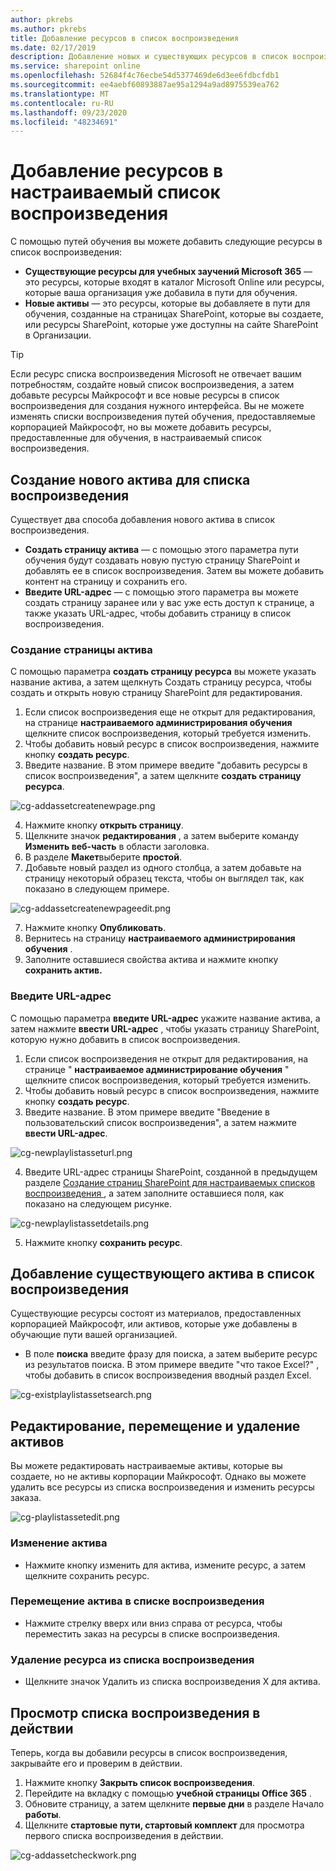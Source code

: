 ```yaml
---
author: pkrebs
ms.author: pkrebs
title: Добавление ресурсов в список воспроизведения
ms.date: 02/17/2019
description: Добавление новых и существующих ресурсов в список воспроизведения путей для обучения
ms.service: sharepoint online
ms.openlocfilehash: 52684f4c76ecbe54d5377469de6d3ee6fdbcfdb1
ms.sourcegitcommit: ee4aebf60893887ae95a1294a9ad8975539ea762
ms.translationtype: MT
ms.contentlocale: ru-RU
ms.lasthandoff: 09/23/2020
ms.locfileid: "48234691"
---
```

# <a name="add-assets-to-a-custom-playlist"></a>Добавление ресурсов в настраиваемый список воспроизведения

С помощью путей обучения вы можете добавить следующие ресурсы в список воспроизведения:

- **Существующие ресурсы для учебных заучений Microsoft 365** — это ресурсы, которые входят в каталог Microsoft Online или ресурсы, которые ваша организация уже добавила в пути для обучения.
- **Новые активы** — это ресурсы, которые вы добавляете в пути для обучения, созданные на страницах SharePoint, которые вы создаете, или ресурсы SharePoint, которые уже доступны на сайте SharePoint в Организации. 

> [!TIP]
> Если ресурс списка воспроизведения Microsoft не отвечает вашим потребностям, создайте новый список воспроизведения, а затем добавьте ресурсы Майкрософт и все новые ресурсы в список воспроизведения для создания нужного интерфейса. Вы не можете изменять списки воспроизведения путей обучения, предоставляемые корпорацией Майкрософт, но вы можете добавить ресурсы, предоставленные для обучения, в настраиваемый список воспроизведения.   

## <a name="create-a-new-asset-for-a-playlist"></a>Создание нового актива для списка воспроизведения

Существует два способа добавления нового актива в список воспроизведения.

- **Создать страницу актива** — с помощью этого параметра пути обучения будут создавать новую пустую страницу SharePoint и добавлять ее в список воспроизведения. Затем вы можете добавить контент на страницу и сохранить его.  
- **Введите URL-адрес** — с помощью этого параметра вы можете создать страницу заранее или у вас уже есть доступ к странице, а также указать URL-адрес, чтобы добавить страницу в список воспроизведения.

### <a name="create-asset-page"></a>Создание страницы актива 
С помощью параметра **создать страницу ресурса** вы можете указать название актива, а затем щелкнуть Создать страницу ресурса, чтобы создать и открыть новую страницу SharePoint для редактирования. 

1.  Если список воспроизведения еще не открыт для редактирования, на странице **настраиваемого администрирования обучения** щелкните список воспроизведения, который требуется изменить. 
2. Чтобы добавить новый ресурс в список воспроизведения, нажмите кнопку **создать ресурс**. 
3. Введите название. В этом примере введите "добавить ресурсы в список воспроизведения", а затем щелкните **создать страницу ресурса**.

![cg-addassetcreatenewpage.png](media/cg-addassetcreatenewpage.png)

4. Нажмите кнопку **открыть страницу**.
5. Щелкните значок **редактирования** , а затем выберите команду **Изменить веб-часть** в области заголовка.
6. В разделе **Макет**выберите **простой**. 
7. Добавьте новый раздел из одного столбца, а затем добавьте на страницу некоторый образец текста, чтобы он выглядел так, как показано в следующем примере. 

![cg-addassetcreatenewpageedit.png](media/cg-addassetcreatenewpageedit.png)

7. Нажмите кнопку **Опубликовать**.
8. Вернитесь на страницу **настраиваемого администрирования обучения** . 
9. Заполните оставшиеся свойства актива и нажмите кнопку **сохранить актив.**

### <a name="enter-the-url"></a>Введите URL-адрес
С помощью параметра **введите URL-адрес** укажите название актива, а затем нажмите **ввести URL-адрес** , чтобы указать страницу SharePoint, которую нужно добавить в список воспроизведения. 

1.  Если список воспроизведения не открыт для редактирования, на странице " **настраиваемое администрирование обучения** " щелкните список воспроизведения, который требуется изменить. 
2. Чтобы добавить новый ресурс в список воспроизведения, нажмите кнопку **создать ресурс**. 
3. Введите название. В этом примере введите "Введение в пользовательский список воспроизведения", а затем нажмите **ввести URL-адрес**. 

![cg-newplaylistasseturl.png](media/cg-newplaylistasseturl.png)

4. Введите URL-адрес страницы SharePoint, созданной в предыдущем разделе [Создание страниц SharePoint для настраиваемых списков воспроизведения ](custom_createnewpage.md) , а затем заполните оставшиеся поля, как показано на следующем рисунке.

![cg-newplaylistassetdetails.png](media/cg-newplaylistassetdetails.png)

5. Нажмите кнопку **сохранить ресурс**. 

## <a name="add-an-existing-asset-to-a-playlist"></a>Добавление существующего актива в список воспроизведения

Существующие ресурсы состоят из материалов, предоставленных корпорацией Майкрософт, или активов, которые уже добавлены в обучающие пути вашей организацией. 

- В поле **поиска** введите фразу для поиска, а затем выберите ресурс из результатов поиска. В этом примере введите "что такое Excel?" , чтобы добавить в список воспроизведения вводный раздел Excel.

![cg-existplaylistassetsearch.png](media/cg-existplaylistassetsearch.png)

## <a name="edit-move-and-delete-assets"></a>Редактирование, перемещение и удаление активов
Вы можете редактировать настраиваемые активы, которые вы создаете, но не активы корпорации Майкрософт. Однако вы можете удалить все ресурсы из списка воспроизведения и изменить ресурсы заказа. 

![cg-playlistassetedit.png](media/cg-playlistassetedit.png)

### <a name="edit-an-asset"></a>Изменение актива
- Нажмите кнопку изменить для актива, измените ресурс, а затем щелкните сохранить ресурс. 

### <a name="move-an-asset-in-a-playlist"></a>Перемещение актива в списке воспроизведения
- Нажмите стрелку вверх или вниз справа от ресурса, чтобы переместить заказ на ресурсы в списке воспроизведения.

### <a name="remove-an-asset-from-a-playlist"></a>Удаление ресурса из списка воспроизведения
- Щелкните значок Удалить из списка воспроизведения X для актива. 

## <a name="view-the-playlist-in-action"></a>Просмотр списка воспроизведения в действии
Теперь, когда вы добавили ресурсы в список воспроизведения, закрывайте его и проверим в действии. 

1. Нажмите кнопку **Закрыть список воспроизведения**.
2. Перейдите на вкладку с помощью **учебной страницы Office 365** .
3. Обновите страницу, а затем щелкните **первые дни** в разделе Начало **работы**.
4. Щелкните **стартовые пути, стартовый комплект** для просмотра первого списка воспроизведения в действии. 

![cg-addassetcheckwork.png](media/cg-addassetcheckwork.png)